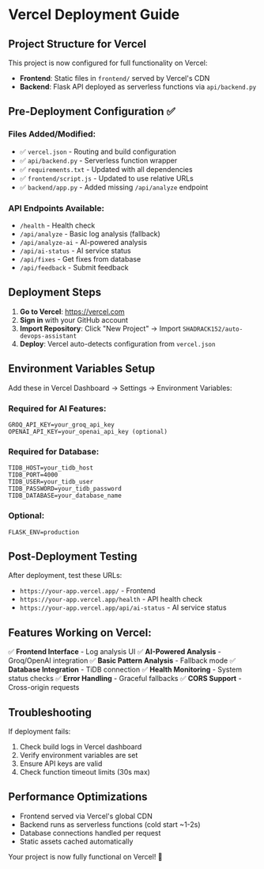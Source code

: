 # Vercel Deployment Guide

## Project Structure for Vercel

This project is now configured for full functionality on Vercel:

- **Frontend**: Static files in `frontend/` served by Vercel's CDN
- **Backend**: Flask API deployed as serverless functions via `api/backend.py`

## Pre-Deployment Configuration ✅

### Files Added/Modified:
- ✅ `vercel.json` - Routing and build configuration
- ✅ `api/backend.py` - Serverless function wrapper
- ✅ `requirements.txt` - Updated with all dependencies
- ✅ `frontend/script.js` - Updated to use relative URLs
- ✅ `backend/app.py` - Added missing `/api/analyze` endpoint

### API Endpoints Available:
- `/health` - Health check
- `/api/analyze` - Basic log analysis (fallback)
- `/api/analyze-ai` - AI-powered analysis
- `/api/ai-status` - AI service status
- `/api/fixes` - Get fixes from database
- `/api/feedback` - Submit feedback

## Deployment Steps

1. **Go to Vercel**: https://vercel.com
2. **Sign in** with your GitHub account
3. **Import Repository**: Click "New Project" → Import `SHADRACK152/auto-devops-assistant`
4. **Deploy**: Vercel auto-detects configuration from `vercel.json`

## Environment Variables Setup

Add these in Vercel Dashboard → Settings → Environment Variables:

### Required for AI Features:
```
GROQ_API_KEY=your_groq_api_key
OPENAI_API_KEY=your_openai_api_key (optional)
```

### Required for Database:
```
TIDB_HOST=your_tidb_host
TIDB_PORT=4000
TIDB_USER=your_tidb_user
TIDB_PASSWORD=your_tidb_password
TIDB_DATABASE=your_database_name
```

### Optional:
```
FLASK_ENV=production
```

## Post-Deployment Testing

After deployment, test these URLs:
- `https://your-app.vercel.app/` - Frontend
- `https://your-app.vercel.app/health` - API health check
- `https://your-app.vercel.app/api/ai-status` - AI service status

## Features Working on Vercel:

✅ **Frontend Interface** - Log analysis UI
✅ **AI-Powered Analysis** - Groq/OpenAI integration
✅ **Basic Pattern Analysis** - Fallback mode
✅ **Database Integration** - TiDB connection
✅ **Health Monitoring** - System status checks
✅ **Error Handling** - Graceful fallbacks
✅ **CORS Support** - Cross-origin requests

## Troubleshooting

If deployment fails:
1. Check build logs in Vercel dashboard
2. Verify environment variables are set
3. Ensure API keys are valid
4. Check function timeout limits (30s max)

## Performance Optimizations

- Frontend served via Vercel's global CDN
- Backend runs as serverless functions (cold start ~1-2s)
- Database connections handled per request
- Static assets cached automatically

Your project is now fully functional on Vercel! 🚀
